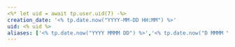```yaml
---
<%* let uid = await tp.user.uid(7) -%>
creation_date: '<% tp.date.now("YYYY-MM-DD HH:MM") %>'
uid: <% uid %>
aliases: ['<% tp.date.now("YYYY MMMM DD") %>','<% tp.date.now("D MMMM YYYY") %>','<% tp.date.now("MMMM D, YYYY") %>']
---
```

